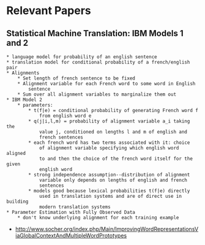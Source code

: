 # Relevant Papers

## Statistical Machine Translation: IBM Models 1 and 2

	* language model for probability of an english sentence
	* translation model for conditional probability of a french/english pair 
	* Alignments
		* Set length of french sentence to be fixed
		* Alignment variable for each French word to some word in English 
		 	sentence
		* Sum over all alignment variables to marginalize them out
	* IBM Model 2
		* parameters:
			* t(f|e) = conditional probability of generating French word f 
				from english word e
			* q(j|i,l,m) = probability of alignment variable a_i taking the
				value j, conditioned on lengths l and m of english and 
				french sentences
			* each french word has two terms associated with it: choice
			 	of alignment variable specifying which english word aligned
			 	to and then the choice of the french word itself for the given
			 	english word
			* strong independence assumption--distribution of alignment
				variable only depends on lengths of english and french 
				sentences
			* models good because lexical probabilities t(f|e) directly
				used in translation systems and are of direct use in building
				modern translation systems
	* Parameter Estimation with Fully Observed Data
		* don't know underlying alignment for each training example

* http://www.socher.org/index.php/Main/ImprovingWordRepresentationsViaGlobalContextAndMultipleWordPrototypes
